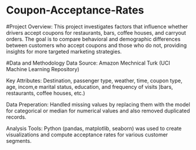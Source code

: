 # Coupon-Acceptance-Rates

#Project Overview:
This project investigates factors that influence whether drivers accept coupons for restaurants, bars, coffee houses, and carryout orders. The goal is to compare behavioral and demographic differences between customers who accept coupons and those who do not, providing insights for more targeted marketing strategies.

#Data and Methodology
Data Source: Amazon Mechnical Turk (UCI Machine Learning Repository)

Key Attributes: Destination, passenger type, weather, time, coupon type, age, incom,e marital status, education, and frequency of visits )bars, restaurants, coffee houses, etc.)

Data Preperation: Handled missing values by replacing them with the model for categorical or median for numerical values and also removed duplicated records.

Analysis Tools: Python (pandas, matplotlib, seaborn) was used to create visualizations and compute acceptance rates for various customer segments.
